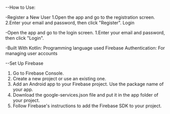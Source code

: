 --How to Use:

-Register a New User
1.Open the app and go to the registration screen.
2.Enter your email and password, then click "Register".
Login

-Open the app and go to the login screen.
1.Enter your email and password, then click "Login".

-Built With
Kotlin: Programming language used
Firebase Authentication: For managing user accounts

--Set Up Firebase
1. Go to Firebase Console.
2. Create a new project or use an existing one.
3. Add an Android app to your Firebase project. Use the package name of your app.
4. Download the google-services.json file and put it in the app folder of your project.
5. Follow Firebase's instructions to add the Firebase SDK to your project.
